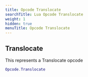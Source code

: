 ```yaml
---
title: Opcode Translocate
searchTitle: Lua Opcode Translocate
weight: 1
hidden: true
menuTitle: Opcode Translocate
---
```

## Translocate

This represents a Translocate opcode
```lua
Opcode.Translocate
```